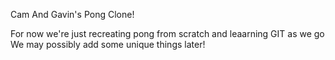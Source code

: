 Cam And Gavin's Pong Clone!

For now we're just recreating pong from scratch and leaarning GIT as we go
We may possibly add some unique things later!
